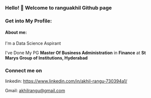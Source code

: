   ### Hello! 👋 Welcome to ranguakhil Github page 

<!--
**ranguakhil/ranguakhil** is a ✨ _special_ ✨ repository because its `README.md` (this file) appears on your GitHub profile.

Here are some ideas to get you started:

- 🔭 I’m currently working on ...
- 🌱 I’m currently learning ...
- 👯 I’m looking to collaborate on ...
- 🤔 I’m looking for help with ...
- 💬 Ask me about ...
- 📫 How to reach me: ...
- 😄 Pronouns: ...
- ⚡ Fun fact: ...
-->

### Get into My Profile:

#### About me:
  
I'm a Data Science Aspirant

I've Done My PG **Master Of Business Administration** in **Finance** at **St Marys Group of Institutions, Hyderabad**

### Connect me on

linkedin: https://www.linkedin.com/in/akhil-rangu-730394a1/

Gmail: akhilrangu@gmail.com


